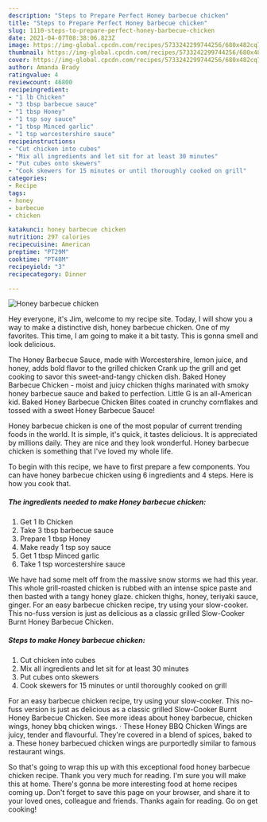 ```yaml
---
description: "Steps to Prepare Perfect Honey barbecue chicken"
title: "Steps to Prepare Perfect Honey barbecue chicken"
slug: 1110-steps-to-prepare-perfect-honey-barbecue-chicken
date: 2021-04-07T08:38:06.823Z
image: https://img-global.cpcdn.com/recipes/5733242299744256/680x482cq70/honey-barbecue-chicken-recipe-main-photo.jpg
thumbnail: https://img-global.cpcdn.com/recipes/5733242299744256/680x482cq70/honey-barbecue-chicken-recipe-main-photo.jpg
cover: https://img-global.cpcdn.com/recipes/5733242299744256/680x482cq70/honey-barbecue-chicken-recipe-main-photo.jpg
author: Amanda Brady
ratingvalue: 4
reviewcount: 46800
recipeingredient:
- "1 lb Chicken"
- "3 tbsp barbecue sauce"
- "1 tbsp Honey"
- "1 tsp soy sauce"
- "1 tbsp Minced garlic"
- "1 tsp worcestershire sauce"
recipeinstructions:
- "Cut chicken into cubes"
- "Mix all ingredients and let sit for at least 30 minutes"
- "Put cubes onto skewers"
- "Cook skewers for 15 minutes or until thoroughly cooked on grill"
categories:
- Recipe
tags:
- honey
- barbecue
- chicken

katakunci: honey barbecue chicken 
nutrition: 297 calories
recipecuisine: American
preptime: "PT29M"
cooktime: "PT48M"
recipeyield: "3"
recipecategory: Dinner

---
```



![Honey barbecue chicken](https://img-global.cpcdn.com/recipes/5733242299744256/680x482cq70/honey-barbecue-chicken-recipe-main-photo.jpg)

Hey everyone, it's Jim, welcome to my recipe site. Today, I will show you a way to make a distinctive dish, honey barbecue chicken. One of my favorites. This time, I am going to make it a bit tasty. This is gonna smell and look delicious.

The Honey Barbecue Sauce, made with Worcestershire, lemon juice, and honey, adds bold flavor to the grilled chicken Crank up the grill and get cooking to savor this sweet-and-tangy chicken dish. Baked Honey Barbecue Chicken - moist and juicy chicken thighs marinated with smoky honey barbecue sauce and baked to perfection. Little G is an all-American kid. Baked Honey Barbecue Chicken Bites coated in crunchy cornflakes and tossed with a sweet Honey Barbecue Sauce!

Honey barbecue chicken is one of the most popular of current trending foods in the world. It is simple, it's quick, it tastes delicious. It is appreciated by millions daily. They are nice and they look wonderful. Honey barbecue chicken is something that I've loved my whole life.


To begin with this recipe, we have to first prepare a few components. You can have honey barbecue chicken using 6 ingredients and 4 steps. Here is how you cook that.

<!--inarticleads1-->

##### The ingredients needed to make Honey barbecue chicken:

1. Get 1 lb Chicken
1. Take 3 tbsp barbecue sauce
1. Prepare 1 tbsp Honey
1. Make ready 1 tsp soy sauce
1. Get 1 tbsp Minced garlic
1. Take 1 tsp worcestershire sauce


We have had some melt off from the massive snow storms we had this year. This whole grill-roasted chicken is rubbed with an intense spice paste and then basted with a tangy honey glaze. chicken thighs, honey, teriyaki sauce, ginger. For an easy barbecue chicken recipe, try using your slow-cooker. This no-fuss version is just as delicious as a classic grilled Slow-Cooker Burnt Honey Barbecue Chicken. 

<!--inarticleads2-->

##### Steps to make Honey barbecue chicken:

1. Cut chicken into cubes
1. Mix all ingredients and let sit for at least 30 minutes
1. Put cubes onto skewers
1. Cook skewers for 15 minutes or until thoroughly cooked on grill


For an easy barbecue chicken recipe, try using your slow-cooker. This no-fuss version is just as delicious as a classic grilled Slow-Cooker Burnt Honey Barbecue Chicken. See more ideas about honey barbecue, chicken wings, honey bbq chicken wings. · These Honey BBQ Chicken Wings are juicy, tender and flavourful. They&#39;re covered in a blend of spices, baked to a. These honey barbecued chicken wings are purportedly similar to famous restaurant wings. 

So that's going to wrap this up with this exceptional food honey barbecue chicken recipe. Thank you very much for reading. I'm sure you will make this at home. There's gonna be more interesting food at home recipes coming up. Don't forget to save this page on your browser, and share it to your loved ones, colleague and friends. Thanks again for reading. Go on get cooking!
